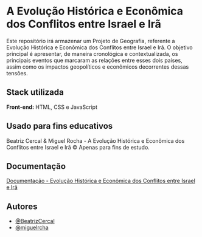 
# A Evolução Histórica e Econômica dos Conflitos entre Israel e Irã

Este repositório irá armazenar um Projeto de Geografia, referente a Evolução Histórica e Econômica dos Conflitos entre Israel e Irã. O objetivo principal é apresentar, de maneira cronológica e contextualizada, os principais eventos que marcaram as relações entre esses dois países, assim como os impactos geopolíticos e econômicos decorrentes dessas tensões.




## Stack utilizada

**Front-end:** HTML, CSS e JavaScript


## Usado para fins educativos
Beatriz Cercal & Miguel Rocha - A Evolução Histórica e Econômica dos Conflitos entre Israel e Irã
© Apenas para fins de estudo.



## Documentação

[Documentação - Evolução Histórica e Econômica dos Conflitos entre Israel e Irã](https://docs.google.com/document/d/1mZePlHXjK8wwUrLfDecSQDREwUklfHYFvepsQaMGt2c/edit?usp=sharing)


## Autores

- [@BeatrizCercal](https://www.github.com/BeatrizCercal)
- [@miguelrcha](https://www.github.com/miguelrcha)


